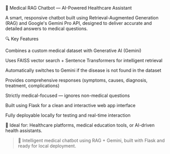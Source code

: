 🧠 Medical RAG Chatbot — AI-Powered Healthcare Assistant

A smart, responsive chatbot built using Retrieval-Augmented Generation (RAG) and Google's Gemini Pro API, designed to deliver accurate and detailed answers to medical questions.

🔍 Key Features

Combines a custom medical dataset with Generative AI (Gemini)

Uses FAISS vector search + Sentence Transformers for intelligent retrieval

Automatically switches to Gemini if the disease is not found in the dataset

Provides comprehensive responses (symptoms, causes, diagnosis, treatment, complications)

Strictly medical-focused — ignores non-medical questions

Built using Flask for a clean and interactive web app interface

Fully deployable locally for testing and real-time interaction


🚀 Ideal for:
Healthcare platforms, medical education tools, or AI-driven health assistants.




> 💬 Intelligent medical chatbot using RAG + Gemini, built with Flask and ready for local deployment.
